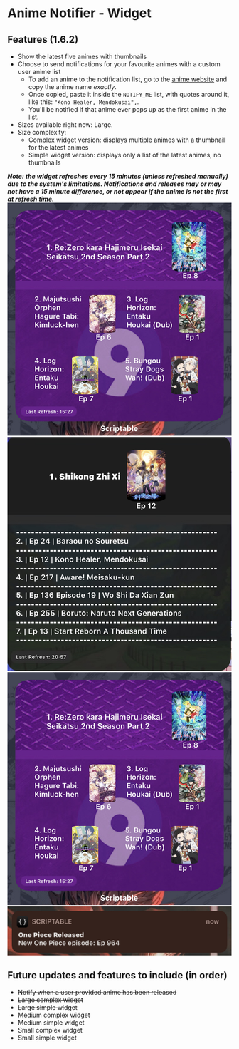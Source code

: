 # Anime Notifier - Widget

## Features (1.6.2)
- Show the latest five animes with thumbnails
- Choose to send notifications for your favourite animes with a custom user anime list
	- To add an anime to the notification list, go to the [anime website](https://goload.pro) and copy the anime name *exactly*.
	- Once copied, paste it inside the `NOTIFY_ME` list, with quotes around it, like this: `"Kono Healer, Mendokusai",`.
	- You'll be notified if that anime ever pops up as the first anime in the list.
- Sizes available right now: Large.
- Size complexity:
	- Complex widget version: displays multiple animes with a thumbnail for the latest animes
	- Simple widget version: displays only a list of the latest animes, no thumbnails

***Note: the widget refreshes every 15 minutes (unless refreshed manually) due to the system's limitations. Notifications and releases may or may not have a 15 minute difference, or not appear if the anime is not the first at refresh time.***
![Anime Notifier on Homescreen](https://raw.githubusercontent.com/SkinnyDevi/scriptable/main/images/9animeWidget.jpg)
![Anime Notifier on Homescreen (Simple)](https://raw.githubusercontent.com/SkinnyDevi/scriptable/main/images/genericSimple.jpg)
![Anime Notifier on Homescreen with 9animeBG](https://raw.githubusercontent.com/SkinnyDevi/scriptable/main/images/9animeWidget.jpg)
![Anime Notifier notifications](https://raw.githubusercontent.com/SkinnyDevi/scriptable/main/images/notifications.jpg)

## Future updates and features to include (in order)
- ~~Notify when a user provided anime has been released~~
- ~~Large complex widget~~
- ~~Large simple widget~~
- Medium complex widget
- Medium simple widget
- Small complex widget
- Small simple widget
